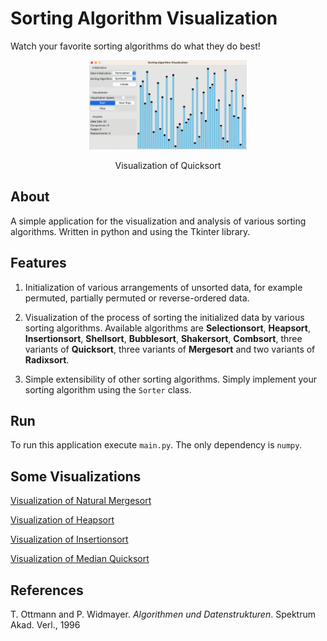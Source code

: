 # Sorting Algorithm Visualization

Watch your favorite sorting algorithms do what they do best!

<p align="center">
    <img src="images/quicksort-permutation.gif" width="50%" alt="Visualization of Quicksort"/>
  </p>
  <p align=center>
  Visualization of Quicksort
</p>

## About
A simple application for the visualization and analysis of various sorting algorithms. Written in python and using the Tkinter library.

## Features
1. Initialization of various arrangements of unsorted data, for example permuted, partially permuted or reverse-ordered data.

2. Visualization of the process of sorting the initialized data by various sorting algorithms. Available algorithms are **Selectionsort**, **Heapsort**,  **Insertionsort**, **Shellsort**, **Bubblesort**, **Shakersort**, **Combsort**, three variants of **Quicksort**, three variants of **Mergesort** and two variants of **Radixsort**.

3. Simple extensibility of other sorting algorithms. Simply implement your sorting algorithm using the `Sorter` class.


## Run
To run this application execute `main.py`. The only dependency is `numpy`.

## Some Visualizations

[Visualization of Natural Mergesort](images/natural-mergesort-permutation.md)

[Visualization of Heapsort](images/heapsort-sorted.md)

[Visualization of Insertionsort](images/insertionsort-local.md)

[Visualization of Median Quicksort](images/median-quicksort-permutation.md)

## References

T. Ottmann and P. Widmayer. *Algorithmen und Datenstrukturen*. Spektrum Akad. Verl., 1996
